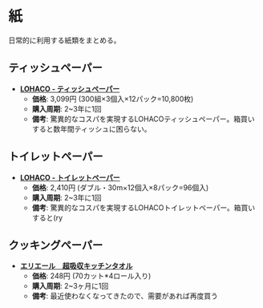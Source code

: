 紙
====

日常的に利用する紙類をまとめる。

ティッシュペーパー
----

- [**LOHACO - ティッシュペーパー**](https://lohaco.jp/product/1186417/)
  - **価格**: 3,099円 (300組×3個入×12パック=10,800枚)
  - **購入周期**: 2~3年に1回
  - **備考**: 驚異的なコスパを実現するLOHACOティッシュペーパー。箱買いすると数年間ティッシュに困らない。

トイレットペーパー
----

- [**LOHACO - トイレットペーパー**](https://lohaco.jp/product/547864/)
  - **価格**: 2,410円 (ダブル・30m×12個入×8パック=96個入)
  - **購入周期**: 2~3年に1回
  - **備考**: 驚異的なコスパを実現するLOHACOトイレットペーパー。箱買いすると(ry

クッキングペーパー
----

- [**エリエール　超吸収キッチンタオル**](https://lohaco.jp/product/1880485/)
  - **価格**: 248円 (70カット*4ロール入り)
  - **購入周期**: 2~3ヶ月に1回
  - **備考**: 最近使わなくなってきたので、需要があれば再度買う
